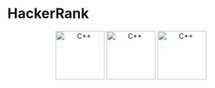 # HackerRank
<p align = 'center'>

<img src = 'https://upload.wikimedia.org/wikipedia/commons/6/6a/Hackerrank_meaningful_logo.svg' alt='C++' height='100' width='100'/>
<img src = 'https://upload.wikimedia.org/wikipedia/commons/c/c3/Python-logo-notext.svg' alt='C++' height='100' width='100'/>
<img src = 'https://upload.wikimedia.org/wikipedia/commons/1/18/ISO_C%2B%2B_Logo.svg' alt='C++' alt='C++' height='100' width='100'/>

</p>
